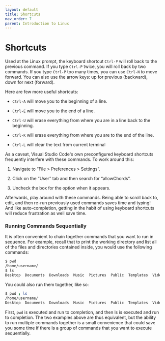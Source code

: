 ```yaml
---
layout: default
title: Shortcuts
nav_order: 7
parent: Introduction to Linux
---
```


# Shortcuts

Used at the Linux prompt, the keyboard shortcut `Ctrl-P` will roll back to the previous command. If you type `Ctrl-P` twice, you will roll back by two commands. If you type `Ctrl-P` too many times, you can use `Ctrl-N` to move forward. You can also use the arrow keys: up for previous (backward), down for next (forward).

Here are few more useful shortcuts:

- `Ctrl-A` will move you to the beginning of a line.

- `Ctrl-E` will move you to the end of a line.

- `Ctrl-U` will erase everything from where you are in a line back to the beginning.

- `Ctrl-K` will erase everything from where you are to the end of the line.

- `Ctrl-L` will clear the text from current terminal

As a caveat, Visual Studio Code's own preconfigured keyboard shortcuts frequently interfere with these commands.  To work around this:

1.  Navigate to “File > Preferences > Settings”.  
          
2.  Click on the “User” tab and then search for “allowChords”.  
    
3.  Uncheck the box for the option when it appears.

Afterwards, play around with these commands. Being able to scroll back to, edit, and then re-run previously used commands saves time and typing! And like auto-completion, getting in the habit of using keyboard shortcuts will reduce frustration as well save time.

### Running Commands Sequentially

It is often convenient to chain together commands that you want to run in sequence. For example, recall that to print the working directory and list all of the files and directories contained inside, you would use the following commands:

```bash
$ pwd
/home/username/
$ ls
Desktop  Documents  Downloads  Music  Pictures  Public  Templates  Videos
```

You could also run them together, like so:

```bash
$ pwd ; ls
/home/username/
Desktop  Documents  Downloads  Music  Pictures  Public  Templates  Videos
```

First, `pwd` is executed and run to completion, and then ls is executed and run to completion. The two examples above are thus equivalent, but the ability to run multiple commands together is a small convenience that could save you some time if there is a group of commands that you want to execute sequentially.
